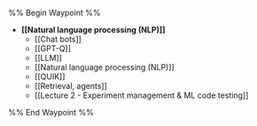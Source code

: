%% Begin Waypoint %%
- **[[Natural language processing (NLP)]]**
	- [[Chat bots]]
	- [[GPT-Q]]
	- [[LLM]]
	- [[Natural language processing (NLP)]]
	- [[QUIK]]
	- [[Retrieval, agents]]
	- [[Lecture 2 - Experiment management & ML code testing]]

%% End Waypoint %%